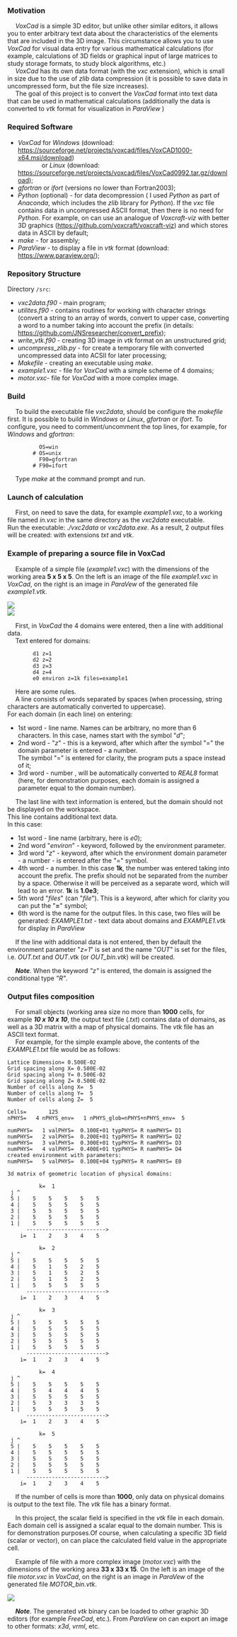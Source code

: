 ### Motivation
&emsp; _VoxCad_ is a simple 3D editor, but unlike other similar editors, it allows you to enter arbitrary text data about the characteristics of the elements that are included in the 3D image. This circumstance allows you to use _VoxCad_ for visual data entry for various mathematical calculations (for example, calculations of 3D fields or graphical input of large matrices to study storage formats, to study block algorithms, etc.)  
&emsp; _VoxCad_ has its own data format (with the _vxc_ extension), which is small in size due to the use of _zlib_ data compression (it is possible to save data in uncompressed form, but the file size increases).  
&emsp; The goal of this project is to convert the _VoxCad_ format into text data that can be used in mathematical calculations (additionally the data is converted to _vtk_ format for visualization in _ParaView_ )

### Required Software 
- _VoxCad_ for _Windows_ (download: <https://sourceforge.net/projects/voxcad/files/VoxCAD1000-x64.msi/download>)  
&emsp; &emsp; &emsp; or _Linux_ (download: <https://sourceforge.net/projects/voxcad/files/VoxCad0992.tar.gz/download>);   
- _gfortran_ or _ifort_ (versions no lower than Fortran2003);   
- _Python_ (optional) - for data decompression ( I used  _Python_ as part of _Anaconda_, which includes the _zlib_ library for _Python_). 					If the _vxc_ file contains data in uncompressed ASCII format, then there is no need for _Python_. For example, on can use an analogue of _Voxcraft-viz_ with better 3D graphics (<https://github.com/voxcraft/voxcraft-viz>) and which stores data in ASCII by default;  
- _make_ - for assembly;  
- _ParaView_ - to display a file in _vtk_ format (download: <https://www.paraview.org/>);  


### Repository Structure
Directory `/src`:  
-  _vxc2data.f90_  - main program;   
-  _utilites.f90_ - contains routines for working with character strings
  (convert a string to an array of words, convert to upper case,
  converting a word to a number taking into account the prefix (in details:  <https://github.com/JNSresearcher/convert_prefix>);  
-  _write_vtk.f90_ - creating 3D image in _vtk_ format on an unstructured grid;   
-  _uncompress_zlib.py_ - for create a temporary file with converted uncompressed data into ACSII for later processing;  
-  _Makefile_ - creating an executable using _make_.  
- _example1.vxc_ - file for _VoxCad_ with a simple scheme of 4 domains;   
- _motor.vxc_- file for _VoxCad_ with a more complex image.  

### Build  
&emsp; To build the  executable file _vxc2data_, should be configure the _makefile_ first. It is possible to build in _Windows_ or _Linux_, _gfortran_ or _ifort_. To configure, you need to comment/uncomment the top lines, for example, for _Windows_ and _gfortran_:   
```
          OS=win  
        # OS=unix  
          F90=gfortran  
        # F90=ifort
```  
&emsp; Type _make_ at the command prompt and run.  


### Launch of calculation  
&emsp; First, on need to save the data, for example _example1.vxc_, to a working file named _in.vxc_ in the same directory as the _vxc2data_ executable.  
Run the executable: _./vxc2data_ or _vxc2data.exe_. As a result, 2 output files will be created: with extensions _txt_ and _vtk_.

### Example of preparing a source file in VoxCad
&emsp; Example of a simple file (_example1.vxc_) with the dimensions of the working area **5 х 5 х 5**. On the left is an image of the file _example1.vxc_ in _VoxCad_, on the right is an image in _ParaVew_ of the generated file _example1.vtk_.  
       
![ ](./img/example1.jpg)   
![ ](https://github.com/JNSresearcher/convert_VoxCad_data/blob/main/img/example1.jpg)  

&emsp; First, in _VoxCad_ the 4  domains were entered, then a line with additional data.  
&emsp; Text entered for domains:
```
        d1 z=1 
        d2 z=2 
        d3 z=3 
        d4 z=4 
        e0 environ z=1k files=example1
```
&emsp; Here are some rules.  
&emsp; A line consists of words separated by spaces (when processing, string characters are automatically converted to uppercase).  
For each domain (in each line) on entering:  

- 1st word - line name. Names can be arbitrary, no more than 6 characters. In this case, names start with the symbol "_d_";  
- 2nd word - "_z_" - this is a keyword, after which after the symbol "=" the domain parameter is entered - a number.  
            The symbol "=" is entered for clarity, the program puts a space instead of it;  
- 3rd word - number , will be automatically converted to _REAL8_ format  (here, for demonstration purposes, each domain is assigned a parameter equal to the domain number).  

&emsp; The last line  with text information is entered, but the domain should not be displayed on the workspace.  
This line contains additional text data.  
In this case:  

- 1st word - line name (arbitrary, here is _e0_);  
- 2nd word "_environ_" - keyword, followed by the environment parameter.  
- 3rd word "_z_" - keyword, after which the environment domain parameter - a number - is entered after the "=" symbol.  
- 4th word - a number. In this case **1k**, the number was entered taking into account the prefix. The prefix should not be separated from the number by a space.  Otherwise it will be perceived as a separate word, which will lead to an error.  **1k** is **1.0e3**;  
- 5th word "_files_" (can "_file_"). This is a keyword, after which for clarity you can put the "**=**" symbol;   
- 6th word is the name for the output files. In this case, two files will be generated: _EXAMPLE1.txt_ - text data about domains and _EXAMPLE1.vtk_ for display in _ParaView_  

&emsp; If the line with additional data is not entered, then by default the environment parameter "_z=1_" is set and the name "_OUT_" is set for the files, i.e. _OUT.txt_ and _OUT_.vtk (or _OUT_bin.vtk_) will be created.  

&emsp; _**Note**_. When the keyword _"z"_ is entered, the domain is assigned the conditional type _"R"_.  

### Output files composition

&emsp; For small objects (working area size no more than **1000** cells, for example ***10 x 10 x 10***, the output text file (_.txt_) contains data of domains, as well as a 3D matrix with a map of physical domains. The _vtk_ file has an ASCII text format.  
&emsp; For example, for the simple example above, the contents of the _EXAMPLE1.txt_ file would be as follows:  
```
Lattice Dimension= 0.500E-02
Grid spacing along X= 0.500E-02
Grid spacing along Y= 0.500E-02
Grid spacing along Z= 0.500E-02
Number of cells along X=  5
Number of cells along Y=  5
Number of cells along Z=  5

Cells=       125
nPHYS=   4 nPHYS_env=   1 nPHYS_glob=nPHYS+nPHYS_env=  5

numPHYS=   1 valPHYS=  0.100E+01 typPHYS= R namPHYS= D1
numPHYS=   2 valPHYS=  0.200E+01 typPHYS= R namPHYS= D2
numPHYS=   3 valPHYS=  0.300E+01 typPHYS= R namPHYS= D3
numPHYS=   4 valPHYS=  0.400E+01 typPHYS= R namPHYS= D4
created environment with parameters:
numPHYS=   5 valPHYS=  0.100E+04 typPHYS= R namPHYS= E0

3d matrix of geometric location of physical domains:

          k=  1
 j ^
 5 |    5    5    5    5    5
 4 |    5    5    5    5    5
 3 |    5    5    5    5    5
 2 |    5    5    5    5    5
 1 |    5    5    5    5    5
      ------------------------->
    i=  1    2    3    4    5   

          k=  2
 j ^
 5 |    5    5    5    5    5
 4 |    5    1    5    2    5
 3 |    5    1    5    2    5
 2 |    5    1    5    2    5
 1 |    5    5    5    5    5
      ------------------------->
    i=  1    2    3    4    5   

          k=  3
 j ^
 5 |    5    5    5    5    5
 4 |    5    5    5    5    5
 3 |    5    5    5    5    5
 2 |    5    5    5    5    5
 1 |    5    5    5    5    5
      ------------------------->
    i=  1    2    3    4    5   

          k=  4
 j ^
 5 |    5    5    5    5    5
 4 |    5    4    4    4    5
 3 |    5    5    5    5    5
 2 |    5    3    3    3    5
 1 |    5    5    5    5    5
      ------------------------->
    i=  1    2    3    4    5   

          k=  5
 j ^
 5 |    5    5    5    5    5
 4 |    5    5    5    5    5
 3 |    5    5    5    5    5
 2 |    5    5    5    5    5
 1 |    5    5    5    5    5
      ------------------------->
    i=  1    2    3    4    5   
```

&emsp; If the number of cells is more than **1000**, only data on physical domains is output to the text file. The _vtk_ file has a binary format.   

&emsp; In this project, the scalar field is specified in the _vtk_ file in each domain. Each domain cell is assigned a scalar equal to the domain number. This is for demonstration purposes.Of course, when calculating a specific 3D field (scalar or vector), on can place the calculated field value in the appropriate cell.  

&emsp; Example of file with a more complex image (_motor.vxc_) with the dimensions of the working area **33 х 33 х 15**. On the left is an image of the file _motor.vxc_ in _VoxCad_, on the right is an image in _ParaVew_ of the generated file _MOTOR_bin.vtk_.  

![ ](./img/motor.jpg)    

&emsp; _**Note**_. The generated _vtk_ binary can be loaded to other graphic 3D editors (for example _FreeCad_, etc.).  From _ParaView_ on can export an image to other formats: _x3d_, _vrml_, etc.  


